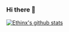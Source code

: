### Hi there 👋
[![Ethinx's github stats](https://github-readme-stats.vercel.app/api?username=ethinx)](https://github.com/anuraghazra/github-readme-stats)

<!--
**ethinx/ethinx** is a ✨ _special_ ✨ repository because its `README.md` (this file) appears on your GitHub profile.

Here are some ideas to get you started:

- 🔭 I’m currently working on ...
- 🌱 I’m currently learning ...
- 👯 I’m looking to collaborate on ...
- 🤔 I’m looking for help with ...
- 💬 Ask me about ...
- 📫 How to reach me: ...
- 😄 Pronouns: ...
- ⚡ Fun fact: ...
-->

